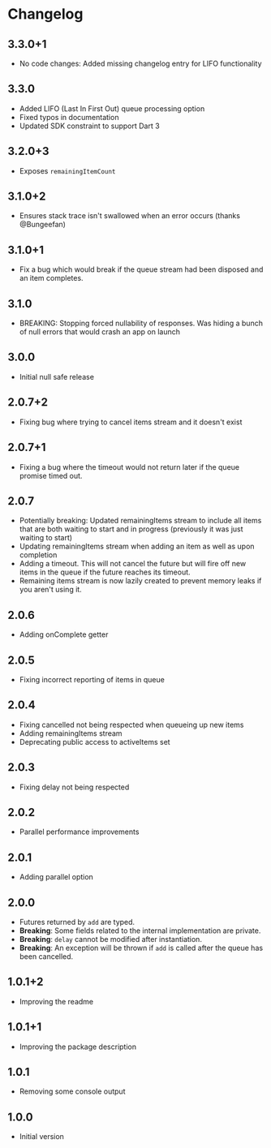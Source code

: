# Changelog

## 3.3.0+1

- No code changes: Added missing changelog entry for LIFO functionality

## 3.3.0

- Added LIFO (Last In First Out) queue processing option
- Fixed typos in documentation
- Updated SDK constraint to support Dart 3

## 3.2.0+3

- Exposes `remainingItemCount`

## 3.1.0+2

- Ensures stack trace isn't swallowed when an error occurs (thanks @Bungeefan)

## 3.1.0+1

- Fix a bug which would break if the queue stream had been disposed and an item completes.

## 3.1.0

- BREAKING: Stopping forced nullability of responses. Was hiding a bunch of null errors that would crash an app on launch

## 3.0.0

- Initial null safe release

## 2.0.7+2

- Fixing bug where trying to cancel items stream and it doesn't exist

## 2.0.7+1

- Fixing a bug where the timeout would not return later if the queue promise timed out.

## 2.0.7

- Potentially breaking: Updated remainingItems stream to include all items that are both waiting to start and in progress (previously it was just waiting to start)
- Updating remainingItems stream when adding an item as well as upon completion
- Adding a timeout. This will not cancel the future but will fire off new items in the queue if the future reaches its timeout.
- Remaining items stream is now lazily created to prevent memory leaks if you aren't using it.

## 2.0.6

- Adding onComplete getter

## 2.0.5

- Fixing incorrect reporting of items in queue

## 2.0.4

- Fixing cancelled not being respected when queueing up new items
- Adding remainingItems stream
- Deprecating public access to activeItems set

## 2.0.3

- Fixing delay not being respected

## 2.0.2

- Parallel performance improvements

## 2.0.1

- Adding parallel option

## 2.0.0

- Futures returned by `add` are typed.
- **Breaking**: Some fields related to the internal implementation are private.
- **Breaking**: `delay` cannot be modified after instantiation.
- **Breaking**: An exception will be thrown if `add` is called after the queue has been cancelled.

## 1.0.1+2

- Improving the readme

## 1.0.1+1

- Improving the package description

## 1.0.1

- Removing some console output

## 1.0.0

- Initial version